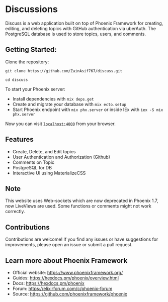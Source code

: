 # Discussions 
Discuss is a web application built on top of Phoenix Framework for creating, editing, and deleting topics with GitHub authentication via uberAuth. The PostgreSQL database is used to store topics, users, and comments.

## Getting Started: 
Clone the repository: 
```
git clone https://github.com/ZainAsif767/discuss.git

cd discuss
```
To start your Phoenix server:

  * Install dependencies with `mix deps.get`
  * Create and migrate your database with `mix ecto.setup`
  * Start Phoenix endpoint with `mix phx.server` or inside IEx with `iex -S mix phx.server`

Now you can visit [`localhost:4000`](http://localhost:4000) from your browser.

## Features
* Create, Delete, and Edit topics
* User Authentication and Authorization (Github)
* Comments on Topic
* PostgreSQL for DB
* Interactive UI using MaterializeCSS

## Note 
This website uses Web-sockets which are now deprecated in Phoenix 1.7, now LiveViews are used. Some functions or 
comments might not work correctly.

## Contributions
Contributions are welcome! If you find any issues or have suggestions for improvements, please open an issue or submit a pull request.

## Learn more about Phoenix Framework

  * Official website: https://www.phoenixframework.org/
  * Guides: https://hexdocs.pm/phoenix/overview.html
  * Docs: https://hexdocs.pm/phoenix
  * Forum: https://elixirforum.com/c/phoenix-forum
  * Source: https://github.com/phoenixframework/phoenix
